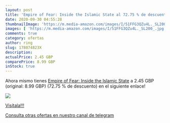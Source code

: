 ```yaml
---
layout: post
title: 'Empire of Fear: Inside the Islamic State al 72.75 % de descuento'
date: 2020-09-30 04:55:28
thumbnailImage: 'https://m.media-amazon.com/images/I/51FFG3QZu4L._SL200_.jpg'
images: [ 'https://m.media-amazon.com/images/I/51FFG3QZu4L._SL200_.jpg' ]
comments: true
category: ofertas
author: ring
slug: 178074823X
description:
actualPrice: 2.45 GBP
comparePrice: 8.99 GBP
inStock: true
---
```


Ahora mismo tienes [Empire of Fear: Inside the Islamic State](https://www.amazon.com/dp/178074823X/?tag=redken08-20) a 2.45 GBP (original: 8.99 GBP) (72.75 %  de descuento) en el siguiente enlace!

[![](https://m.media-amazon.com/images/I/51FFG3QZu4L._SL200_.jpg)](https://www.amazon.com/dp/178074823X/?tag=redken08-20)

[Visítala!!!](https://www.amazon.com/dp/178074823X/?tag=redken08-20)

[Consulta otras ofertas en nuestro canal de telegram](https://t.me/s/ofertas25)
